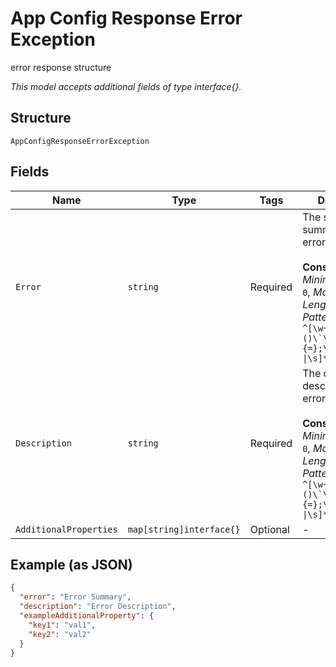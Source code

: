 
# App Config Response Error Exception

error response structure

*This model accepts additional fields of type interface{}.*

## Structure

`AppConfigResponseErrorException`

## Fields

| Name | Type | Tags | Description |
|  --- | --- | --- | --- |
| `Error` | `string` | Required | The short summary of the error<br><br>**Constraints**: *Minimum Length*: `0`, *Maximum Length*: `1024`, *Pattern*: ``^[\w~\+\-!@#$%^&*()\`\[\]{=};\"':,.\\\/<>?\|\s]*$`` |
| `Description` | `string` | Required | The detailed description of the error<br><br>**Constraints**: *Minimum Length*: `0`, *Maximum Length*: `8192`, *Pattern*: ``^[\w~\+\-!@#$%^&*()\`\[\]{=};\"':,.\\\/<>?\|\s]*$`` |
| `AdditionalProperties` | `map[string]interface{}` | Optional | - |

## Example (as JSON)

```json
{
  "error": "Error Summary",
  "description": "Error Description",
  "exampleAdditionalProperty": {
    "key1": "val1",
    "key2": "val2"
  }
}
```

